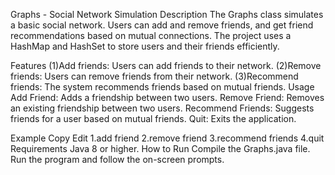 Graphs - Social Network Simulation
Description
The Graphs class simulates a basic social network. Users can add and remove friends, and get friend recommendations based on mutual connections. The project uses a HashMap and HashSet to store users and their friends efficiently.

Features
(1)Add friends: Users can add friends to their network.
(2)Remove friends: Users can remove friends from their network.
(3)Recommend friends: The system recommends friends based on mutual friends.
Usage
Add Friend: Adds a friendship between two users.
Remove Friend: Removes an existing friendship between two users.
Recommend Friends: Suggests friends for a user based on mutual friends.
Quit: Exits the application.

Example
Copy
Edit
1.add friend
2.remove friend
3.recommend friends
4.quit
Requirements
Java 8 or higher.
How to Run
Compile the Graphs.java file.
Run the program and follow the on-screen prompts.
